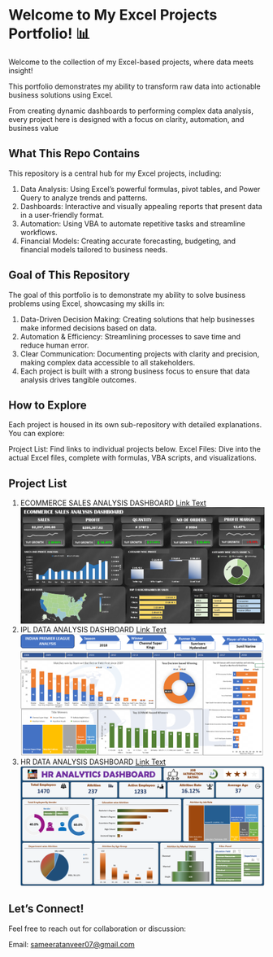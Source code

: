 # Welcome to My Excel Projects Portfolio! 📊
Welcome to the collection of my Excel-based projects, where data meets insight! 

This portfolio demonstrates my ability to transform raw data into actionable business solutions using Excel. 

From creating dynamic dashboards to performing complex data analysis, every project here is designed with a focus on clarity, automation, and business value
## What This Repo Contains
This repository is a central hub for my Excel projects, including:

1. Data Analysis: Using Excel’s powerful formulas, pivot tables, and Power Query to analyze trends and patterns.
2. Dashboards: Interactive and visually appealing reports that present data in a user-friendly format.
3. Automation: Using VBA to automate repetitive tasks and streamline workflows.
4. Financial Models: Creating accurate forecasting, budgeting, and financial models tailored to business needs.

## Goal of This Repository
The goal of this portfolio is to demonstrate my ability to solve business problems using Excel, showcasing my skills in:

1. Data-Driven Decision Making: Creating solutions that help businesses make informed decisions based on data.
2. Automation & Efficiency: Streamlining processes to save time and reduce human error.
3. Clear Communication: Documenting projects with clarity and precision, making complex data accessible to all stakeholders.
4. Each project is built with a strong business focus to ensure that data analysis drives tangible outcomes.

## How to Explore
Each project is housed in its own sub-repository with detailed explanations. You can explore:

Project List: Find links to individual projects below.
Excel Files: Dive into the actual Excel files, complete with formulas, VBA scripts, and visualizations.

## Project List
1. ECOMMERCE SALES ANALYSIS DASHBOARD [Link Text](https://github.com/sameeratanveer/Excel-Projects-Portfolio/tree/main/P1_ECOMMERCE_SALES_ANALYSIS) ![Alt Text](https://github.com/sameeratanveer/Excel-Projects-Portfolio/blob/main/P1_ECOMMERCE_SALES_ANALYSIS/Screenshot%202025-03-04%20004235.png)
2. IPL DATA ANALYSIS DASHBOARD [Link Text](https://github.com/sameeratanveer/Excel-Projects-Portfolio/tree/main/P2_IPL_Data_Analysis_Dashboard) ![Alt Text](https://github.com/sameeratanveer/Excel-Projects-Portfolio/blob/main/P2_IPL_Data_Analysis_Dashboard/Dashboard.png)
3. HR DATA ANALYSIS DASHBOARD [Link Text](https://github.com/sameeratanveer/Excel-Projects-Portfolio/tree/main/P3_HR_Data_Analysis_Dashboard) ![Alt Text](https://github.com/sameeratanveer/Excel-Projects-Portfolio/blob/main/P3_HR_Data_Analysis_Dashboard/Dashboard.png)

## Let’s Connect!
Feel free to reach out for collaboration or discussion:

Email: sameeratanveer07@gmail.com


